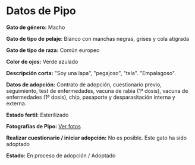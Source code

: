 
# Datos de Pipo

**Gato de género:** Macho

**Gato de tipo de pelaje**: Blanco con manchas negras, grises y cola atigrada

**Gato de tipo de raza:** Común europeo

**Color de ojos:** Verde azulado

**Descripción corta:** "Soy una lapa", "pegajoso", "tela". "Empalagoso".

**Datos de adopción:** Contrato de adopción, cuestionario previo, seguimiento, test de enfermedades, vacuna de rabia (1ª dosis), vacuna de enfermedades (1ª dosis), chip, pasaporte y desparasitación interna y externa.

**Estado fertil:** Esterilizado

**Fotografías de Pipo:** [Ver fotos](https://imgur.com/a/2GPY3WT)

**Realizar cuestionario / iniciar adopción:** No es posible. Este gato ha sido adoptado

**Estado:** En proceso de adopción / Adoptado
